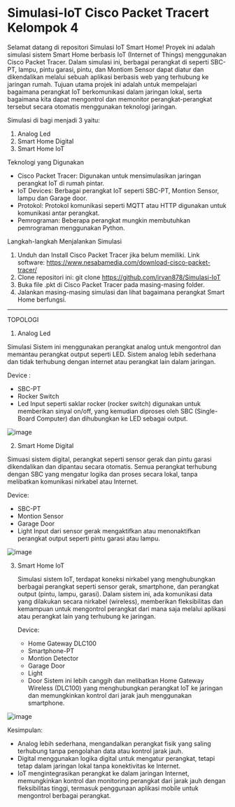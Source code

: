# Simulasi-IoT Cisco Packet Tracert Kelompok 4
Selamat datang di repositori Simulasi IoT Smart Home! Proyek ini adalah simulasi sistem Smart Home berbasis IoT (Internet of Things) menggunakan Cisco Packet Tracer. Dalam simulasi ini, berbagai perangkat di seperti SBC-PT, lampu, pintu garasi, pintu, dan Montiom Sensor dapat diatur dan dikendalikan melalui sebuah aplikasi berbasis web yang terhubung ke jaringan rumah.
Tujuan utama projek ini adalah untuk mempelajari bagaimana perangkat IoT berkomunikasi dalam jaringan lokal, serta bagaimana kita dapat mengontrol dan memonitor perangkat-perangkat tersebut secara otomatis menggunakan teknologi jaringan.

Simulasi di bagi menjadi 3 yaitu:
1. Analog Led
2. Smart Home Digital
3. Smart Home IoT
   
Teknologi yang Digunakan
- Cisco Packet Tracer: Digunakan untuk mensimulasikan jaringan perangkat IoT di rumah pintar.
- IoT Devices: Berbagai perangkat IoT seperti SBC-PT, Montion Sensor, lampu dan Garage door.
- Protokol: Protokol komunikasi seperti MQTT atau HTTP digunakan untuk komunikasi antar perangkat.
- Pemrograman: Beberapa perangkat mungkin membutuhkan pemrograman menggunakan Python.

Langkah-langkah Menjalankan Simulasi
1. Unduh dan Install Cisco Packet Tracer jika belum memiliki.
   Link software: https://www.nesabamedia.com/download-cisco-packet-tracer/ 
2. Clone repositori ini:
   git clone https://github.com/irvan878/Simulasi-IoT
4. Buka file .pkt di Cisco Packet Tracer pada masing-masing folder.
5. Jalankan masing-masing simulasi dan lihat bagaimana perangkat Smart Home berfungsi.

-------------------------------------------------------------------------------------------------------------------------------
TOPOLOGI
1. Analog Led
  
  Simulasi Sistem ini menggunakan perangkat analog untuk mengontrol dan memantau perangkat output seperti LED. Sistem analog lebih sederhana dan tidak terhubung dengan internet atau perangkat lain dalam jaringan.
  
  Device :
  - SBC-PT
  - Rocker Switch
  - Led
  Input seperti saklar rocker (rocker switch) digunakan untuk memberikan sinyal on/off, yang kemudian diproses oleh SBC (Single-Board Computer) dan dihubungkan ke LED sebagai output.

  ![image](https://github.com/user-attachments/assets/f8b8db82-7e7d-426a-9862-8d40d3dbeadb)

2. Smart Home Digital
  
  Simuasi sistem digital, perangkat seperti sensor gerak dan pintu garasi dikendalikan dan dipantau secara otomatis. Semua perangkat terhubung dengan SBC yang mengatur logika dan proses secara lokal, tanpa melibatkan komunikasi
  nirkabel atau Internet.

  Device:
  - SBC-PT
  - Montion Sensor
  - Garage Door
  - Light
  Input dari sensor gerak mengaktifkan atau menonaktifkan perangkat output seperti pintu garasi atau lampu.

  ![image](https://github.com/user-attachments/assets/8ba9b28a-d48d-45f3-8524-39e467239f66)

3. Smart Home IoT

   Simulasi sistem IoT, terdapat koneksi nirkabel yang menghubungkan berbagai perangkat seperti sensor gerak, smartphone, dan perangkat output (pintu, lampu, garasi). Dalam sistem ini, ada komunikasi data yang dilakukan secara nirkabel      (wireless), memberikan fleksibilitas dan kemampuan untuk mengontrol perangkat dari mana saja melalui aplikasi atau perangkat lain yang terhubung ke jaringan.

   Device:
   - Home Gateway DLC100
   - Smartphone-PT
   - Montion Detector
   - Garage Door
   - Light
   - Door
   Sistem ini lebih canggih dan melibatkan Home Gateway Wireless (DLC100) yang menghubungkan perangkat IoT ke jaringan dan memungkinkan kontrol dari jarak jauh menggunakan smartphone.

![image](https://github.com/user-attachments/assets/274c9beb-b104-493f-9b05-1ef2cfcb6a38)

Kesimpulan:
- Analog lebih sederhana, mengandalkan perangkat fisik yang saling terhubung tanpa pengolahan data atau kontrol jarak jauh.
- Digital menggunakan logika digital untuk mengatur perangkat, tetapi tetap dalam jaringan lokal tanpa konektivitas ke Internet.
- IoT mengintegrasikan perangkat ke dalam jaringan Internet, memungkinkan kontrol dan monitoring perangkat dari jarak jauh dengan fleksibilitas tinggi, termasuk penggunaan aplikasi mobile untuk mengontrol berbagai perangkat.

